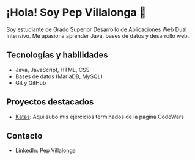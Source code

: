 # ¡Hola! Soy Pep Villalonga 👋

Soy estudiante de Grado Superior Desarrollo de Aplicaciones Web Dual Intensivo. Me apasiona aprender Java, bases de datos y desarrollo web.

## Tecnologías y habilidades

- Java, JavaScript, HTML, CSS
- Bases de datos (MariaDB, MySQL)
- Git y GitHub

## Proyectos destacados

- [Katas](https://github.com/pepvillalonga/Katas.git): Aqui subo mis ejercicios terminados de la pagina CodeWars

## Contacto

- LinkedIn: [Pep Villalonga](https://linkedin.com/in/pepvillalonga)

